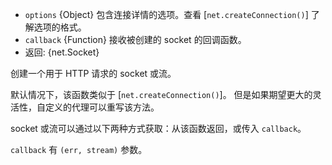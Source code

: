 <!-- YAML
added: v0.11.4
-->

* `options` {Object} 包含连接详情的选项。查看 [`net.createConnection()`] 了解选项的格式。
* `callback` {Function} 接收被创建的 socket 的回调函数。
* 返回: {net.Socket}

创建一个用于 HTTP 请求的 socket 或流。

默认情况下，该函数类似于 [`net.createConnection()`]。
但是如果期望更大的灵活性，自定义的代理可以重写该方法。

socket 或流可以通过以下两种方式获取：从该函数返回，或传入 `callback`。

`callback` 有 `(err, stream)` 参数。

